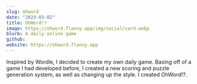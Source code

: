 ```yaml
---
slug: ohword
date: "2023-03-02"
title: OhWord!?
image: https://ohword.flanny.app/img/social/card.webp
blurb: A daily online game
github: 
website: https://ohword.flanny.app
---
```


Inspired by Wordle, I decided to create my own daily game. Basing off of a game I had developed before, I created a new scoring and puzzle generation system, as well as changing up the style. I created OhWord!?.
